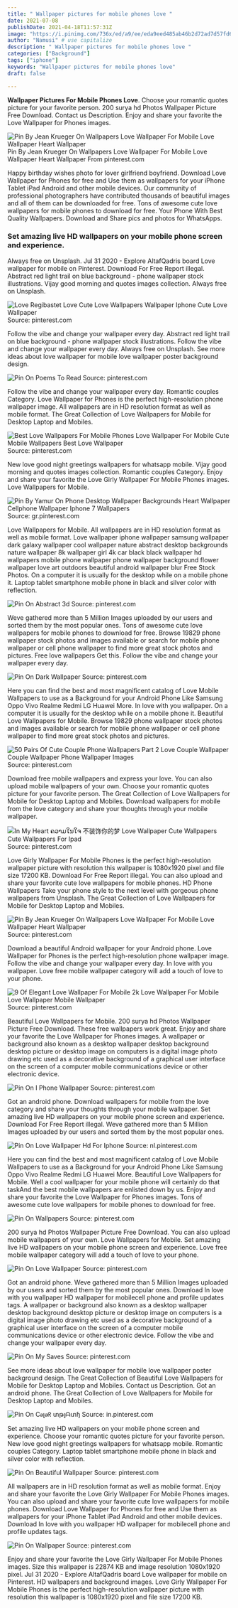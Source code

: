 ```yaml
---
title: " Wallpaper pictures for mobile phones love "
date: 2021-07-08
publishDate: 2021-04-18T11:57:31Z
image: "https://i.pinimg.com/736x/ed/a9/ee/eda9eed485ab46b2d72ad7d57fd65bf3.jpg"
author: "Namusi" # use capitalize
description: " Wallpaper pictures for mobile phones love "
categories: ["Background"]
tags: ["iphone"]
keywords: "Wallpaper pictures for mobile phones love"
draft: false

---
```



**Wallpaper Pictures For Mobile Phones Love**. Choose your romantic quotes picture for your favorite person. 200 surya hd Photos Wallpaper Picture Free Download. Contact us Description. Enjoy and share your favorite the Love Wallpaper for Phones images.

![Pin By Jean Krueger On Wallpapers Love Wallpaper For Mobile Love Wallpaper Heart Wallpaper](https://i.pinimg.com/originals/dc/33/e4/dc33e48a8516ab4113eb5a0f4f474618.jpg "Pin By Jean Krueger On Wallpapers Love Wallpaper For Mobile Love Wallpaper Heart Wallpaper")
Pin By Jean Krueger On Wallpapers Love Wallpaper For Mobile Love Wallpaper Heart Wallpaper From pinterest.com


Happy birthday wishes photo for lover girlfriend boyfriend. Download Love Wallpaper for Phones for free and Use them as wallpapers for your iPhone Tablet iPad Android and other mobile devices. Our community of professional photographers have contributed thousands of beautiful images and all of them can be downloaded for free. Tons of awesome cute love wallpapers for mobile phones to download for free. Your Phone With Best Quality Wallpapers. Download and Share pics and photos for WhatsApps.

### Set amazing live HD wallpapers on your mobile phone screen and experience.

Always free on Unsplash. Jul 31 2020 - Explore AltafQadris board Love wallpaper for mobile on Pinterest. Download For Free Report illegal. Abstract red light trail on blue background - phone wallpaper stock illustrations. Vijay good morning and quotes images collection. Always free on Unsplash.


![Love Regibastet Love Cute Love Wallpapers Wallpaper Iphone Cute Love Wallpaper](https://i.pinimg.com/originals/49/8e/34/498e345e5d9b588916d1cc12c099f6ac.jpg "Love Regibastet Love Cute Love Wallpapers Wallpaper Iphone Cute Love Wallpaper")
Source: pinterest.com

Follow the vibe and change your wallpaper every day. Abstract red light trail on blue background - phone wallpaper stock illustrations. Follow the vibe and change your wallpaper every day. Always free on Unsplash. See more ideas about love wallpaper for mobile love wallpaper poster background design.

![Pin On Poems To Read](https://i.pinimg.com/originals/ef/ab/6f/efab6ffbee820b1ef67811031a51abaf.jpg "Pin On Poems To Read")
Source: pinterest.com

Follow the vibe and change your wallpaper every day. Romantic couples Category. Love Wallpaper for Phones is the perfect high-resolution phone wallpaper image. All wallpapers are in HD resolution format as well as mobile format. The Great Collection of Love Wallpapers for Mobile for Desktop Laptop and Mobiles.

![Best Love Wallpapers For Mobile Phones Love Wallpaper For Mobile Cute Mobile Wallpapers Best Love Wallpaper](https://i.pinimg.com/originals/d6/67/02/d66702050ac0291e3ce8790cdd1312fe.jpg "Best Love Wallpapers For Mobile Phones Love Wallpaper For Mobile Cute Mobile Wallpapers Best Love Wallpaper")
Source: pinterest.com

New love good night greetings wallpapers for whatsapp mobile. Vijay good morning and quotes images collection. Romantic couples Category. Enjoy and share your favorite the Love Girly Wallpaper For Mobile Phones images. Love Wallpapers for Mobile.

![Pin By Yamur On Phone Desktop Wallpaper Backgrounds Heart Wallpaper Cellphone Wallpaper Iphone 7 Wallpapers](https://i.pinimg.com/originals/4e/25/b7/4e25b7945244080006f97dedf326d346.jpg "Pin By Yamur On Phone Desktop Wallpaper Backgrounds Heart Wallpaper Cellphone Wallpaper Iphone 7 Wallpapers")
Source: gr.pinterest.com

Love Wallpapers for Mobile. All wallpapers are in HD resolution format as well as mobile format. Love wallpaper iphone wallpaper samsung wallpaper dark galaxy wallpaper cool wallpaper nature abstract desktop backgrounds nature wallpaper 8k wallpaper girl 4k car black black wallpaper hd wallpapers mobile phone wallpaper phone wallpaper background flower wallpaper love art outdoors beautiful android wallpaper blur Free Stock Photos. On a computer it is usually for the desktop while on a mobile phone it. Laptop tablet smartphone mobile phone in black and silver color with reflection.

![Pin On Abstract 3d](https://i.pinimg.com/originals/cc/5a/53/cc5a53c599a6773f9585d0ffdcacb6dd.jpg "Pin On Abstract 3d")
Source: pinterest.com

Weve gathered more than 5 Million Images uploaded by our users and sorted them by the most popular ones. Tons of awesome cute love wallpapers for mobile phones to download for free. Browse 19829 phone wallpaper stock photos and images available or search for mobile phone wallpaper or cell phone wallpaper to find more great stock photos and pictures. Free love wallpapers Get this. Follow the vibe and change your wallpaper every day.

![Pin On Dark Wallpaper](https://i.pinimg.com/originals/66/2f/45/662f45b698e0303e12be7b50b06ea317.jpg "Pin On Dark Wallpaper")
Source: pinterest.com

Here you can find the best and most magnificent catalog of Love Mobile Wallpapers to use as a Background for your Android Phone Like Samsung Oppo Vivo Realme Redmi LG Huawei More. In love with you wallpaper. On a computer it is usually for the desktop while on a mobile phone it. Beautiful Love Wallpapers for Mobile. Browse 19829 phone wallpaper stock photos and images available or search for mobile phone wallpaper or cell phone wallpaper to find more great stock photos and pictures.

![50 Pairs Of Cute Couple Phone Wallpapers Part 2 Love Couple Wallpaper Couple Wallpaper Phone Wallpaper Images](https://i.pinimg.com/564x/c6/15/aa/c615aac3abe6a2e89cf4ff30e5b5a8d1.jpg "50 Pairs Of Cute Couple Phone Wallpapers Part 2 Love Couple Wallpaper Couple Wallpaper Phone Wallpaper Images")
Source: pinterest.com

Download free mobile wallpapers and express your love. You can also upload mobile wallpapers of your own. Choose your romantic quotes picture for your favorite person. The Great Collection of Love Wallpapers for Mobile for Desktop Laptop and Mobiles. Download wallpapers for mobile from the love category and share your thoughts through your mobile wallpaper.

![In My Heart ຄວາມໃນໃຈ 不装饰你的梦 Love Wallpaper Cute Wallpapers Cute Wallpapers For Ipad](https://i.pinimg.com/originals/15/7f/c0/157fc0c8c0dd20ccb56b5cdc4039f338.jpg "In My Heart ຄວາມໃນໃຈ 不装饰你的梦 Love Wallpaper Cute Wallpapers Cute Wallpapers For Ipad")
Source: pinterest.com

Love Girly Wallpaper For Mobile Phones is the perfect high-resolution wallpaper picture with resolution this wallpaper is 1080x1920 pixel and file size 17200 KB. Download For Free Report illegal. You can also upload and share your favorite cute love wallpapers for mobile phones. HD Phone Wallpapers Take your phone style to the next level with gorgeous phone wallpapers from Unsplash. The Great Collection of Love Wallpapers for Mobile for Desktop Laptop and Mobiles.

![Pin By Jean Krueger On Wallpapers Love Wallpaper For Mobile Love Wallpaper Heart Wallpaper](https://i.pinimg.com/originals/dc/33/e4/dc33e48a8516ab4113eb5a0f4f474618.jpg "Pin By Jean Krueger On Wallpapers Love Wallpaper For Mobile Love Wallpaper Heart Wallpaper")
Source: pinterest.com

Download a beautiful Android wallpaper for your Android phone. Love Wallpaper for Phones is the perfect high-resolution phone wallpaper image. Follow the vibe and change your wallpaper every day. In love with you wallpaper. Love free mobile wallpaper category will add a touch of love to your phone.

![9 Of Elegant Love Wallpaper For Mobile 2k Love Wallpaper For Mobile Love Wallpaper Mobile Wallpaper](https://i.pinimg.com/474x/0f/c9/ee/0fc9eec00d50c1c007b17095d471c74e.jpg "9 Of Elegant Love Wallpaper For Mobile 2k Love Wallpaper For Mobile Love Wallpaper Mobile Wallpaper")
Source: pinterest.com

Beautiful Love Wallpapers for Mobile. 200 surya hd Photos Wallpaper Picture Free Download. These free wallpapers work great. Enjoy and share your favorite the Love Wallpaper for Phones images. A wallpaper or background also known as a desktop wallpaper desktop background desktop picture or desktop image on computers is a digital image photo drawing etc used as a decorative background of a graphical user interface on the screen of a computer mobile communications device or other electronic device.

![Pin On I Phone Wallpaper](https://i.pinimg.com/originals/bb/a5/aa/bba5aaa3a02a50bc08497bca731be2e1.jpg "Pin On I Phone Wallpaper")
Source: pinterest.com

Got an android phone. Download wallpapers for mobile from the love category and share your thoughts through your mobile wallpaper. Set amazing live HD wallpapers on your mobile phone screen and experience. Download For Free Report illegal. Weve gathered more than 5 Million Images uploaded by our users and sorted them by the most popular ones.

![Pin On Love Wallpaper Hd For Iphone](https://i.pinimg.com/originals/9b/e1/c0/9be1c08f8736a891e98c07da2b765cdc.jpg "Pin On Love Wallpaper Hd For Iphone")
Source: nl.pinterest.com

Here you can find the best and most magnificent catalog of Love Mobile Wallpapers to use as a Background for your Android Phone Like Samsung Oppo Vivo Realme Redmi LG Huawei More. Beautiful Love Wallpapers for Mobile. Well a cool wallpaper for your mobile phone will certainly do that taskAnd the best mobile wallpapers are enlisted down by us. Enjoy and share your favorite the Love Wallpaper for Phones images. Tons of awesome cute love wallpapers for mobile phones to download for free.

![Pin On Wallpapers](https://i.pinimg.com/originals/1a/d0/57/1ad057f7b1bbebdc7be7054459825fc0.jpg "Pin On Wallpapers")
Source: pinterest.com

200 surya hd Photos Wallpaper Picture Free Download. You can also upload mobile wallpapers of your own. Love Wallpapers for Mobile. Set amazing live HD wallpapers on your mobile phone screen and experience. Love free mobile wallpaper category will add a touch of love to your phone.

![Pin On Love Wallpaper](https://i.pinimg.com/originals/55/e9/12/55e9126a5ece5150fd1b6cc5649b5334.jpg "Pin On Love Wallpaper")
Source: pinterest.com

Got an android phone. Weve gathered more than 5 Million Images uploaded by our users and sorted them by the most popular ones. Download In love with you wallpaper HD wallpaper for mobilecell phone and profile updates tags. A wallpaper or background also known as a desktop wallpaper desktop background desktop picture or desktop image on computers is a digital image photo drawing etc used as a decorative background of a graphical user interface on the screen of a computer mobile communications device or other electronic device. Follow the vibe and change your wallpaper every day.

![Pin On My Saves](https://i.pinimg.com/564x/4c/9b/60/4c9b6021539fbe79966bc3388b2c5543.jpg "Pin On My Saves")
Source: pinterest.com

See more ideas about love wallpaper for mobile love wallpaper poster background design. The Great Collection of Beautiful Love Wallpapers for Mobile for Desktop Laptop and Mobiles. Contact us Description. Got an android phone. The Great Collection of Love Wallpapers for Mobile for Desktop Laptop and Mobiles.

![Pin On Cꭷլꭷᖇ տթլᗩտɧ](https://i.pinimg.com/originals/bd/eb/ea/bdebead3351817869b4f8adfe447ac0b.jpg "Pin On Cꭷլꭷᖇ տթլᗩտɧ")
Source: in.pinterest.com

Set amazing live HD wallpapers on your mobile phone screen and experience. Choose your romantic quotes picture for your favorite person. New love good night greetings wallpapers for whatsapp mobile. Romantic couples Category. Laptop tablet smartphone mobile phone in black and silver color with reflection.

![Pin On Beautiful Wallpaper](https://i.pinimg.com/originals/9d/3d/6b/9d3d6b90ea1beaeb3c7539fb6c9b2147.jpg "Pin On Beautiful Wallpaper")
Source: pinterest.com

All wallpapers are in HD resolution format as well as mobile format. Enjoy and share your favorite the Love Girly Wallpaper For Mobile Phones images. You can also upload and share your favorite cute love wallpapers for mobile phones. Download Love Wallpaper for Phones for free and Use them as wallpapers for your iPhone Tablet iPad Android and other mobile devices. Download In love with you wallpaper HD wallpaper for mobilecell phone and profile updates tags.

![Pin On Wallpaper](https://i.pinimg.com/736x/ed/a9/ee/eda9eed485ab46b2d72ad7d57fd65bf3.jpg "Pin On Wallpaper")
Source: pinterest.com

Enjoy and share your favorite the Love Girly Wallpaper For Mobile Phones images. Size this wallpaper is 22874 KB and image resolution 1080x1920 pixel. Jul 31 2020 - Explore AltafQadris board Love wallpaper for mobile on Pinterest. HD wallpapers and background images. Love Girly Wallpaper For Mobile Phones is the perfect high-resolution wallpaper picture with resolution this wallpaper is 1080x1920 pixel and file size 17200 KB.

